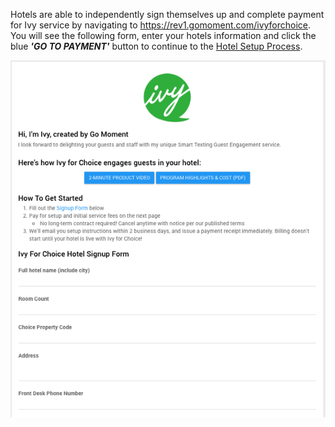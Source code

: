 Hotels are able to independently sign themselves up and complete payment for Ivy service by navigating to https://rev1.gomoment.com/ivyforchoice. You will see the following form, enter your hotels information and click the blue _**'GO TO PAYMENT'**_ button to continue to the [Hotel Setup Process](./Hotel-Setup-Process.html).

![](./img/ivyforchoice.png)